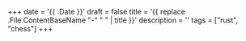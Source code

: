 +++
date = '{{ .Date }}'
draft = false
title = '{{ replace .File.ContentBaseName "-" " " | title }}'
description = ''
tags = ["rust", "chess"]
+++
